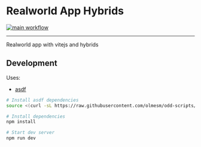 <!--
  Created with https://readme.ohmybuck.com/ tool.
-->

# Realworld App Hybrids

[![main workflow](/actions/workflows/main.yml/badge.svg)](/actions/workflows/main.yml)

---

Realworld app with vitejs and hybrids

## Development

Uses:

- [asdf](https://asdf-vm.com)

```bash
# Install asdf dependencies
source <(curl -sL https://raw.githubusercontent.com/olmesm/odd-scripts/main/shell/asdf-install.sh)

# Install dependencies
npm install

# Start dev server
npm run dev

```
